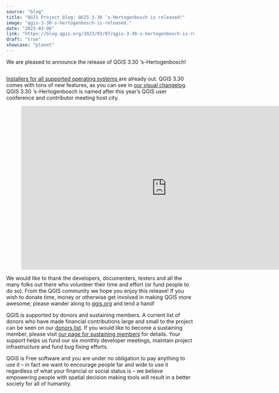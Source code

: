 ```yaml
---
source: "blog"
title: "QGIS Project blog: QGIS 3.30 ‘s-Hertogenbosch is released!"
image: "qgis-3-30-s-hertogenbosch-is-released."
date: "2023-03-06"
link: "https://blog.qgis.org/2023/03/07/qgis-3-30-s-hertogenbosch-is-released/"
draft: "true"
showcase: "planet"
---
```


<p>We are pleased to announce the release of QGIS 3.30 &#8216;s-Hertogenbosch!</p>



<figure class="wp-block-image size-large"><a href="https://qgisblog.files.wordpress.com/2023/03/splash330.png"><img data-attachment-id="2602" data-permalink="https://blog.qgis.org/2023/03/07/qgis-3-30-s-hertogenbosch-is-released/splash330/" data-orig-file="https://qgisblog.files.wordpress.com/2023/03/splash330.png" data-orig-size="1977,946" data-comments-opened="0" data-image-meta="{&quot;aperture&quot;:&quot;0&quot;,&quot;credit&quot;:&quot;&quot;,&quot;camera&quot;:&quot;&quot;,&quot;caption&quot;:&quot;&quot;,&quot;created_timestamp&quot;:&quot;0&quot;,&quot;copyright&quot;:&quot;&quot;,&quot;focal_length&quot;:&quot;0&quot;,&quot;iso&quot;:&quot;0&quot;,&quot;shutter_speed&quot;:&quot;0&quot;,&quot;title&quot;:&quot;&quot;,&quot;orientation&quot;:&quot;0&quot;}" data-image-title="splash330" data-image-description="" data-image-caption="" data-medium-file="https://qgisblog.files.wordpress.com/2023/03/splash330.png?w=300" data-large-file="https://qgisblog.files.wordpress.com/2023/03/splash330.png?w=780" src="https://qgisblog.files.wordpress.com/2023/03/splash330.png?w=1024" alt="" class="wp-image-2602" srcset="https://qgisblog.files.wordpress.com/2023/03/splash330.png?w=1024 1024w, https://qgisblog.files.wordpress.com/2023/03/splash330.png?w=150 150w, https://qgisblog.files.wordpress.com/2023/03/splash330.png?w=300 300w, https://qgisblog.files.wordpress.com/2023/03/splash330.png?w=768 768w, https://qgisblog.files.wordpress.com/2023/03/splash330.png 1977w" sizes="(max-width: 1024px) 100vw, 1024px" /></a></figure>



<p><a href="https://qgis.org/en/site/forusers/download.html">Installers for all supported operating systems </a>are already out. QGIS 3.30 comes with tons of new features, as you can see in <a href="https://qgis.org/en/site/forusers/visualchangelog330/">our visual changelog</a>. QGIS 3.30 &#8216;s-Hertogenbosch is named after this year&#8217;s QGIS user conference and contributor meeting host city.</p>



<figure class="wp-block-embed is-type-video is-provider-youtube wp-block-embed-youtube wp-embed-aspect-16-9 wp-has-aspect-ratio"><div class="wp-block-embed__wrapper">
<div class="jetpack-video-wrapper"><iframe class="youtube-player" width="780" height="439" src="https://www.youtube.com/embed/q7O819lFKc4?version=3&#038;rel=1&#038;showsearch=0&#038;showinfo=1&#038;iv_load_policy=1&#038;fs=1&#038;hl=en&#038;autohide=2&#038;wmode=transparent" allowfullscreen="true" style="border:0;" sandbox="allow-scripts allow-same-origin allow-popups allow-presentation"></iframe></div>
</div></figure>



<p>We would like to thank the developers, documenters, testers and all the many folks out there who volunteer their time and effort (or fund people to do so). From the QGIS community we hope you enjoy this release! If you wish to donate time, money or otherwise get involved in making QGIS more awesome, please wander along to <a class="reference external" href="http://qgis.org/">qgis.org</a> and lend a hand!</p>



<p>QGIS is supported by donors and sustaining members. A current list of donors who have made financial contributions large and small to the project can be seen on our <a class="reference external" href="http://qgis.org/en/site/about/sponsorship.html#list-of-donors">donors list</a>. If you would like to become a sustaining member, please visit <a class="reference external" href="http://qgis.org/en/site/about/sponsorship.html#sponsorship">our page for sustaining members</a> for details. Your support helps us fund our six monthly developer meetings, maintain project infrastructure and fund bug fixing efforts.</p>



<p>QGIS is Free software and you are under no obligation to pay anything to use it &#8211; in fact we want to encourage people far and wide to use it regardless of what your financial or social status is &#8211; we believe empowering people with spatial decision making tools will result in a better society for all of humanity.</p>
